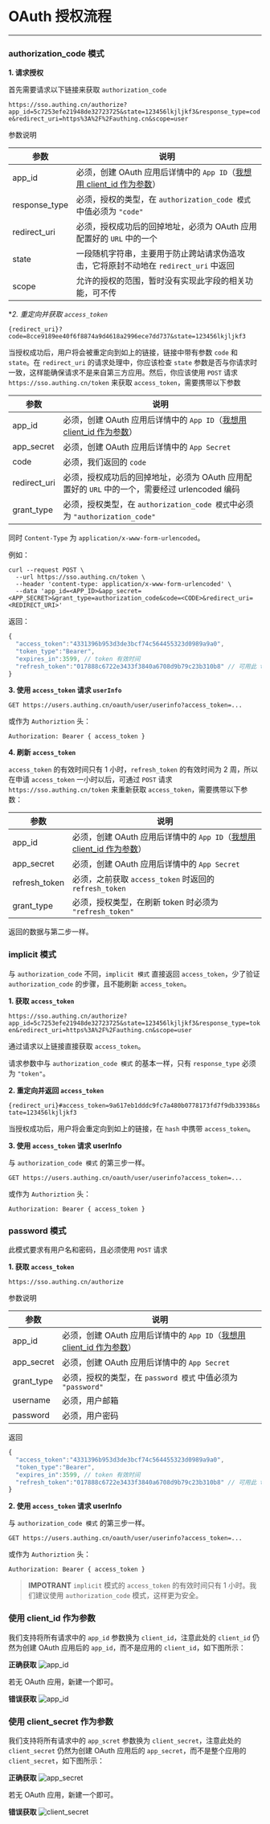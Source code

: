 # OAuth 授权流程

-------

### authorization_code 模式

**1. 请求授权**

首先需要请求以下链接来获取 `authorization_code`

`https://sso.authing.cn/authorize?app_id=5c7253efe21948de32723725&state=123456lkjljkf3&response_type=code&redirect_uri=https%3A%2F%2Fauthing.cn&scope=user`

参数说明

参数       |  说明
-----------|----------------------------------
app_id     |  必须，创建 OAuth 应用后详情中的 `App ID`（[我想用 client_id 作为参数](https://docs.authing.cn/#/oauthProvider/authorize?id=%E4%BD%BF%E7%94%A8-client_id-%E4%BD%9C%E4%B8%BA%E5%8F%82%E6%95%B0)）
response_type  |  必须，授权的类型，在 `authorization_code 模式` 中值必须为 `"code"`
redirect_uri  |  必须，授权成功后的回掉地址，必须为 OAuth 应用配置好的 `URL` 中的一个
state      |  一段随机字符串，主要用于防止跨站请求伪造攻击，它将原封不动地在 `redirect_uri` 中返回
scope  |  允许的授权的范围，暂时没有实现此字段的相关功能，可不传

**2. 重定向并获取 `access_token`*

`{redirect_uri}?code=8cce9189ee40f6f8874a9d4618a2996ece7dd737&state=123456lkjljkf3`

当授权成功后，用户将会被重定向到如上的链接，链接中带有参数 `code` 和 `state`。在 `redirect_uri` 的请求处理中，你应该检查 `state` 参数是否与你请求时一致，这样能确保请求不是来自第三方应用。然后，你应该使用 `POST` 请求`https://sso.authing.cn/token` 来获取 `access_token`，需要携带以下参数

参数       |  说明
-----------|----------------------------------
app_id     |  必须，创建 OAuth 应用后详情中的 `App ID`（[我想用 client_id 作为参数](https://docs.authing.cn/#/oauthProvider/authorize?id=%E4%BD%BF%E7%94%A8-client_id-%E4%BD%9C%E4%B8%BA%E5%8F%82%E6%95%B0)）
app_secret     |  必须，创建 OAuth 应用后详情中的 `App Secret`     
code     |  必须，我们返回的 `code`
redirect_uri  |  必须，授权成功后的回掉地址，必须为 OAuth 应用配置好的 `URL` 中的一个，需要经过 urlencoded 编码
grant_type      |  必须，授权类型，在 `authorization_code 模式`中必须为 `"authorization_code"`

同时 `Content-Type` 为 `application/x-www-form-urlencoded`。

例如：

```shell
curl --request POST \
  --url https://sso.authing.cn/token \
  --header 'content-type: application/x-www-form-urlencoded' \
  --data 'app_id=<APP_ID>&app_secret=<APP_SECRET>&grant_type=authorization_code&code=<CODE>&redirect_uri=<REDIRECT_URI>'    
```

返回：

```javascript
{
  "access_token":"4331396b953d3de3bcf74c564455323d0989a9a0",
  "token_type":"Bearer",
  "expires_in":3599, // token 有效时间
  "refresh_token":"017888c6722e3433f3840a6708d9b79c23b310b8" // 可用此 token 来重新获取新的 token 而无需重新授权
}
```

**3. 使用 `access_token` 请求 `userInfo`**

`GET https://users.authing.cn/oauth/user/userinfo?access_token=...`

或作为 `Authoriztion` 头：

`Authorization: Bearer { access_token }`

**4. 刷新 `access_token`**

`access_token` 的有效时间只有 1 小时，`refresh_token` 的有效时间为 2 周，所以在申请 `access_token` 一小时以后，可通过 `POST` 请求`https://sso.authing.cn/token` 来重新获取 `access_token`，需要携带以下参数：

参数       |  说明
-----------|----------------------------------
app_id     |  必须，创建 OAuth 应用后详情中的 `App ID`（[我想用 client_id 作为参数](https://docs.authing.cn/#/oauthProvider/authorize?id=%E4%BD%BF%E7%94%A8-client_id-%E4%BD%9C%E4%B8%BA%E5%8F%82%E6%95%B0)）
app_secret     |  必须，创建 OAuth 应用后详情中的 `App Secret`     
refresh_token     |  必须，之前获取 `access_token` 时返回的 `refresh_token`
grant_type      |  必须，授权类型，在刷新 token 时必须为 `"refresh_token"`

返回的数据与第二步一样。

### implicit 模式

与 `authorization_code` 不同，`implicit 模式` 直接返回 `access_token`，少了验证 `authorization_code` 的步骤，且不能刷新 `access_token`。

**1. 获取 `access_token`**

`https://sso.authing.cn/authorize?app_id=5c7253efe21948de32723725&state=123456lkjljkf3&response_type=token&redirect_uri=https%3A%2F%2Fauthing.cn&scope=user`

通过请求以上链接直接获取 `access_token`。

请求参数中与 `authorization_code 模式` 的基本一样，只有 `response_type` 必须为 `"token"`。

**2. 重定向并返回 `access_token`**

`{redirect_uri}#access_token=9a617eb1dddc9fc7a480b0778173fd7f9db33938&state=123456lkjljkf3`

当授权成功后，用户将会重定向到如上的链接，在 `hash` 中携带 `access_token`。

**3. 使用 `access_token` 请求 userInfo**

与 `authorization_code 模式` 的第三步一样。

`GET https://users.authing.cn/oauth/user/userinfo?access_token=...`

或作为 `Authoriztion` 头：

`Authorization: Bearer { access_token }`

### password 模式

此模式要求有用户名和密码，且必须使用 `POST` 请求

**1. 获取 `access_token`**

`https://sso.authing.cn/authorize`

参数说明

参数       |  说明
-----------|----------------------------------
app_id     |  必须，创建 OAuth 应用后详情中的 `App ID`（[我想用 client_id 作为参数](https://docs.authing.cn/#/oauthProvider/authorize?id=%E4%BD%BF%E7%94%A8-client_id-%E4%BD%9C%E4%B8%BA%E5%8F%82%E6%95%B0)）
app_secret     |  必须，创建 OAuth 应用后详情中的 `App Secret`  
grant_type  |  必须，授权的类型，在 `password 模式` 中值必须为 `"password"`
username      |  必须，用户邮箱
password   |  必须，用户密码

返回
```javascript
{
  "access_token":"4331396b953d3de3bcf74c564455323d0989a9a0",
  "token_type":"Bearer",
  "expires_in":3599, // token 有效时间
  "refresh_token":"017888c6722e3433f3840a6708d9b79c23b310b8" // 可用此 token 来重新获取新的 token 而无需重新授权
}
```

**2. 使用 `access_token` 请求 userInfo**

与 `authorization_code 模式` 的第三步一样。

`GET https://users.authing.cn/oauth/user/userinfo?access_token=...`

或作为 `Authoriztion` 头：

`Authorization: Bearer { access_token }`


> **IMPOTRANT** `implicit` 模式的 `access_token` 的有效时间只有 1 小时。我们建议使用 `authorization_code` 模式，这样更为安全。

### 使用 client_id 作为参数

我们支持将所有请求中的 `app_id` 参数换为 `client_id`，注意此处的 `client_id` 仍然为创建 OAuth 应用后的 `app_id`，而不是应用的 `client_id`，如下图所示：

**正确获取**
![app_id](https://usercontents.authing.cn/docs/oauth/right_app_id.png)

若无 OAuth 应用，新建一个即可。

**错误获取**
![app_id](https://usercontents.authing.cn/docs/oauth/not-here.png)

### 使用 client_secret 作为参数

我们支持将所有请求中的 `app_scret` 参数换为 `client_secret`，注意此处的 `client_secret` 仍然为创建 OAuth 应用后的 `app_secret`，而不是整个应用的 `client_secret`，如下图所示：

**正确获取**
![app_secret](https://usercontents.authing.cn/docs/oauth/right-client-secret.png)

若无 OAuth 应用，新建一个即可。

**错误获取**
![client_secret](https://usercontents.authing.cn/docs/oauth/not-here.png)